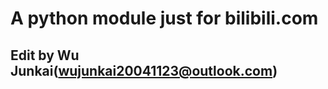 A python module just for bilibili.com
=====================================
Edit by Wu Junkai(wujunkai20041123@outlook.com)
-----------------------------------------------
